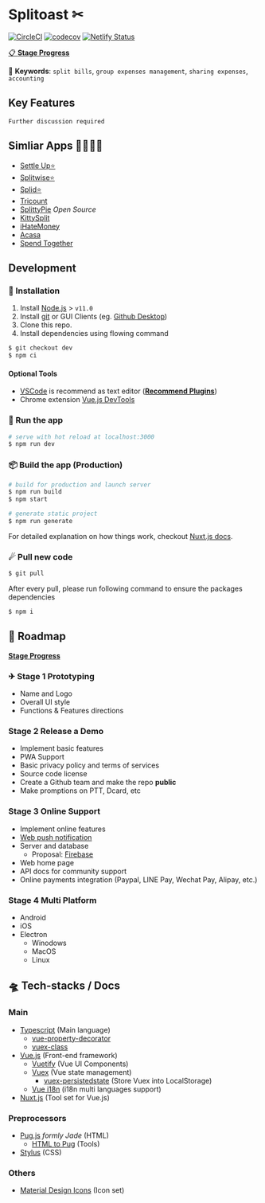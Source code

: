 # Splitoast ✂

[![CircleCI](https://circleci.com/gh/antfu/splitoast.svg?style=svg&circle-token=b26ce4526201e0c7fbeb42287d360930a69b3988)](https://circleci.com/gh/antfu/splitoast)
[![codecov](https://codecov.io/gh/antfu/splitoast/branch/master/graph/badge.svg?token=JRYbmADObn)](https://codecov.io/gh/antfu/splitoast)
[![Netlify Status](https://api.netlify.com/api/v1/badges/d504cf88-4b12-4c3c-90a3-98e50a146df2/deploy-status)](https://app.netlify.com/sites/splitoast/deploys)

[📋 **Stage Progress**](https://github.com/antfu/splitoast/projects/1)

🔑 **Keywords**: `split bills`, `group expenses management`, `sharing expenses`, `accounting`

## Key Features

`Further discussion required`

## Simliar Apps 🚗🚓🚕🚙

- [Settle Up⭐](https://www.tricount.com/)
- [Splitwise⭐](https://www.splitwise.com/)
- [Splid⭐](https://splid.app/)
- [Tricount](https://www.tricount.com/)
- [SplittyPie](https://splittypie.com/) *Open Source*
- [KittySplit](https://www.kittysplit.com/en/)
- [iHateMoney](https://ihatemoney.org/)
- [Acasa](https://www.helloacasa.com/)
- [Spend Together](https://itunes.apple.com/us/app/spend-together/id1446549608?mt=8)

## Development

### 💽 Installation

1. Install [Node.js](https://nodejs.org/en/) > `v11.0`
1. Install [git](https://git-scm.com/) or GUI Clients (eg. [Github Desktop](https://desktop.github.com/))
1. Clone this repo.
1. Install dependencies using flowing command

```sh
$ git checkout dev
$ npm ci
```

#### Optional Tools

- [VSCode](https://code.visualstudio.com/) is recommend as text editor ([**Recommend Plugins**](/contribute/vscode-plugins.md))
- Chrome extension [Vue.js DevTools](https://chrome.google.com/webstore/detail/vuejs-devtools/nhdogjmejiglipccpnnnanhbledajbpd)

### 🚀 Run the app

```sh
# serve with hot reload at localhost:3000
$ npm run dev
```

### 📦 Build the app (Production)

```sh
# build for production and launch server
$ npm run build
$ npm start

# generate static project
$ npm run generate
```

For detailed explanation on how things work, checkout [Nuxt.js docs](https://nuxtjs.org).

### ☄ Pull new code

```sh
$ git pull
```

After every pull, please run following command to ensure the packages dependencies

```sh
$ npm i
```

## 🗻 Roadmap

[**Stage Progress**](https://github.com/antfu/splitoast/projects/1)

### ✈ Stage 1 Prototyping

- Name and Logo
- Overall UI style
- Functions & Features directions

### Stage 2 Release a Demo

- Implement basic features
- PWA Support
- Basic privacy policy and terms of services
- Source code license
- Create a Github team and make the repo **public**
- Make promptions on PTT, Dcard, etc

### Stage 3 Online Support

- Implement online features
- [Web push notification](https://developers.google.com/web/fundamentals/push-notifications/)
- Server and database
  - Proposal: [Firebase](https://firebase.google.com/)
- Web home page
- API docs for community support
- Online payments integration (Paypal, LINE Pay, Wechat Pay, Alipay, etc.)

### Stage 4 Multi Platform

- Android
- iOS
- Electron
  - Winodows
  - MacOS
  - Linux

## 🛸 Tech-stacks / Docs

### Main

- [Typescript](https://www.typescriptlang.org/) (Main language)
  - [vue-property-decorator](https://github.com/kaorun343/vue-property-decorator)
  - [vuex-class](https://github.com/ktsn/vuex-class)
- [Vue.js](https://vuejs.org/) (Front-end framework)
  - [Vuetify](https://vuetifyjs.com/) (Vue UI Components)
  - [Vuex](https://vuex.vuejs.org/) (Vue state management)
    - [vuex-persistedstate](https://github.com/robinvdvleuten/vuex-persistedstate) (Store Vuex into LocalStorage)
  - [Vue i18n](http://kazupon.github.io/vue-i18n/) (i18n multi languages support)
- [Nuxt.js](https://nuxtjs.org/) (Tool set for Vue.js)

### Preprocessors

- [Pug.js](https://pugjs.org/api/getting-started.html) *formly Jade* (HTML)
  - [HTML to Pug](https://html2jade.org/) (Tools)
- [Stylus](http://stylus-lang.com/) (CSS)

### Others

- [Material Design Icons](https://materialdesignicons.com/) (Icon set)
